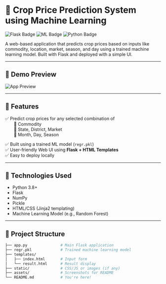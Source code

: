 # 🌾 Crop Price Prediction System using Machine Learning

<img src="https://img.shields.io/badge/Flask-App-green" alt="Flask Badge"/> 
<img src="https://img.shields.io/badge/MachineLearning-RandomForest-blue" alt="ML Badge"/> 
<img src="https://img.shields.io/badge/Python-3.8+-yellow" alt="Python Badge"/>  
<br>

A web-based application that predicts crop prices based on inputs like commodity, location, market, season, and day using a trained machine learning model. Built with Flask and deployed with a simple UI.

---

## 📸 Demo Preview

![App Preview](https://drive.google.com/uc?export=view&id=1JcdY7YL7CqrI3g8qZp4pC5mfsfZhqMQM)

---

## 🚀 Features

✅ Predict crop prices for any selected combination of  
  🔸 Commodity  
  🔸 State, District, Market  
  🔸 Month, Day, Season  

✅ Built using a trained ML model (`regr.pkl`)  
✅ User-friendly Web UI using **Flask + HTML Templates**  
✅ Easy to deploy locally  

---

## 🧠 Technologies Used

- Python 3.8+
- Flask
- NumPy
- Pickle
- HTML/CSS (Jinja2 templating)
- Machine Learning Model (e.g., Random Forest)

---

## 📁 Project Structure

```bash
├── app.py               # Main Flask application
├── regr.pkl             # Trained machine learning model
├── templates/
│   ├── index.html       # Input form
│   └── result.html      # Result display
├── static/              # CSS/JS or images (if any)
├── assets/              # Screenshots for README
└── README.md            # You're here!

